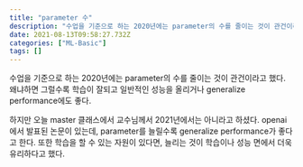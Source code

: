 ```yaml
---
title: "parameter 수"
description: "수업을 기준으로 하는 2020년에는 parameter의 수를 줄이는 것이 관건이라고 했다. 왜냐하면 그럴수록 학습이 잘되고 일반적인 성능을 올리거나 generalize performance에도 좋다.하지만 오늘 master 클래스에서 교수님께서 2021년에서는 아니라고"
date: 2021-08-13T09:58:27.732Z
categories: ["ML-Basic"]
tags: []
---
```

수업을 기준으로 하는 2020년에는 parameter의 수를 줄이는 것이 관건이라고 했다. 왜냐하면 그럴수록 학습이 잘되고 일반적인 성능을 올리거나 generalize performance에도 좋다.

하지만 오늘 master 클래스에서 교수님께서 2021년에서는 아니라고 하셨다.
openai에서 발표된 논문이 있는데, parameter를 늘릴수록 generalize performance가 좋다고 한다. 또한 학습을 할 수 있는 자원이 있다면, 늘리는 것이 학습이나 성능 면에서 더욱 유리하다고 했다.